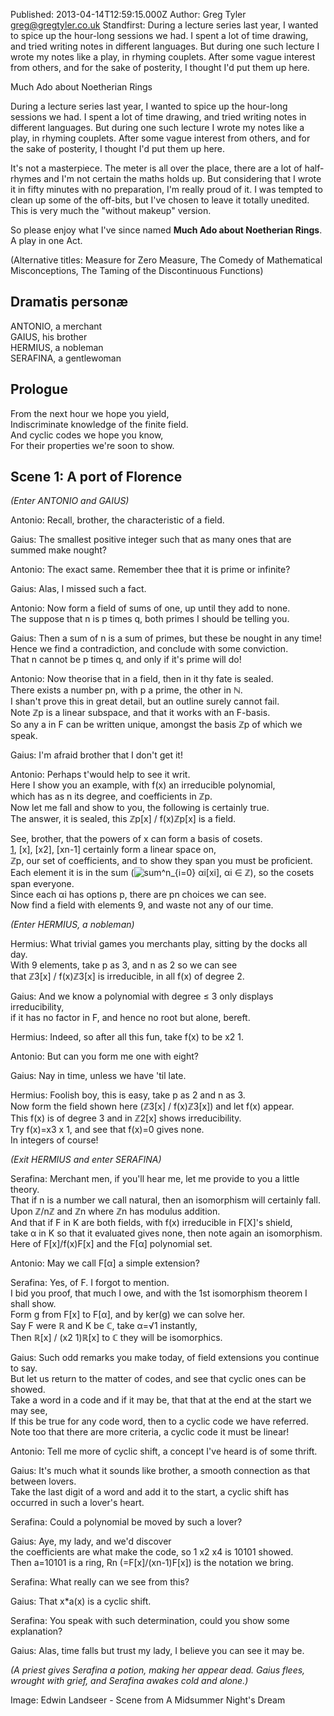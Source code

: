 Published: 2013-04-14T12:59:15.000Z
Author: Greg Tyler <greg@gregtyler.co.uk>
Standfirst: During a lecture series last year, I wanted to spice up the hour-long sessions we had. I spent a lot of time drawing, and tried writing notes in different languages. But during one such lecture I wrote my notes like a play, in rhyming couplets. After some vague interest from others, and for the sake of posterity, I thought I'd put them up here.

Much Ado about Noetherian Rings

During a lecture series last year, I wanted to spice up the hour-long sessions we had. I spent a lot of time drawing, and tried writing notes in different languages. But during one such lecture I wrote my notes like a play, in rhyming couplets. After some vague interest from others, and for the sake of posterity, I thought I'd put them up here.   

It's not a masterpiece. The meter is all over the place, there are a lot of half-rhymes and I'm not certain the maths holds up. But considering that I wrote it in fifty minutes with no preparation, I'm really proud of it. I was tempted to clean up some of the off-bits, but I've chosen to leave it totally unedited. This is very much the "without makeup" version.   

So please enjoy what I've since named **Much Ado about Noetherian Rings**. A play in one Act.   

(Alternative titles: Measure for Zero Measure, The Comedy of Mathematical Misconceptions, The Taming of the Discontinuous Functions)   


## Dramatis personæ


ANTONIO, a merchant   
GAIUS, his brother   
HERMIUS, a nobleman   
SERAFINA, a gentlewoman   


## Prologue


From the next hour we hope you yield,   
Indiscriminate knowledge of the finite field.   
And cyclic codes we hope you know,   
For their properties we're soon to show.   


## Scene 1: A port of Florence


_(Enter ANTONIO and GAIUS)_   

Antonio: Recall, brother, the characteristic of a field.   

Gaius: The smallest positive integer such that as many ones that are summed make nought?   

Antonio: The exact same. Remember thee that it is prime or infinite?   

Gaius: Alas, I missed such a fact.   

Antonio: Now form a field of sums of one, up until they add to none.   
The suppose that n is p times q, both primes I should be telling you.   

Gaius: Then a sum of n is a sum of primes, but these be nought in any time!   
Hence we find a contradiction, and conclude with some conviction.   
That n cannot be p times q, and only if it's prime will do!   

Antonio: Now theorise that in a field, then in it thy fate is sealed.   
There exists a number pn, with p a prime, the other in ℕ.   
I shan't prove this in great detail, but an outline surely cannot fail.   
Note ℤp is a linear subspace, and that it works with an F-basis.   
So any a in F can be written unique, amongst the basis ℤp of which we speak.   

Gaius: I'm afraid brother that I don't get it!   

Antonio: Perhaps t'would help to see it writ.   
Here I show you an example, with f(x) an irreducible polynomial,   
which has as n its degree, and coefficients in ℤp.   
Now let me fall and show to you, the following is certainly true.   
The answer, it is sealed, this ℤp[x] / f(x)ℤp[x] is a field.   

See, brother, that the powers of x can form a basis of cosets.   
[1], [x], [x2], [xn-1] certainly form a linear space on,   
ℤp, our set of coefficients, and to show they span you must be proficient.   
Each element it is in the sum (![sum^n_{i=0}](/sumton.gif) αi[xi], αi ∈ ℤ), so the cosets span everyone.   
Since each αi has options p, there are pn choices we can see.   
Now find a field with elements 9, and waste not any of our time.   

_(Enter HERMIUS, a nobleman)_   

Hermius: What trivial games you merchants play, sitting by the docks all day.   
With 9 elements, take p as 3, and n as 2 so we can see   
that ℤ3[x] / f(x)ℤ3[x] is irreducible, in all f(x) of degree 2.   

Gaius: And we know a polynomial with degree ≤ 3 only displays irreducibility,   
if it has no factor in F, and hence no root but alone, bereft.   

Hermius: Indeed, so after all this fun, take f(x) to be x2 1\.   

Antonio: But can you form me one with eight?   

Gaius: Nay in time, unless we have 'til late.   

Hermius: Foolish boy, this is easy, take p as 2 and n as 3.   
Now form the field shown here (ℤ3[x] / f(x)ℤ3[x]) and let f(x) appear.   
This f(x) is of degree 3 and in ℤ2[x] shows irreducibility.   
Try f(x)=x3 x 1, and see that f(x)=0 gives none.   
In integers of course!   

_(Exit HERMIUS and enter SERAFINA)_   

Serafina: Merchant men, if you'll hear me, let me provide to you a little theory.   
That if n is a number we call natural, then an isomorphism will certainly fall.   
Upon ℤ/nℤ and ℤn where ℤn has modulus addition.   
And that if F in K are both fields, with f(x) irreducible in F[X]'s shield,   
take α in K so that it evaluated gives none, then note again an isomorphism.   
Here of F[x]/f(x)F[x] and the F[α] polynomial set.   

Antonio: May we call F[α] a simple extension?   

Serafina: Yes, of F. I forgot to mention.   
I bid you proof, that much I owe, and with the 1st isomorphism theorem I shall show.   
Form g from F[x] to F[α], and by ker(g) we can solve her.   
Say F were ℝ and K be ℂ, take α=√1 instantly,   
Then ℝ[x] / (x2 1)ℝ[x] to ℂ they will be isomorphics.   

Gaius: Such odd remarks you make today, of field extensions you continue to say.   
But let us return to the matter of codes, and see that cyclic ones can be showed.   
Take a word in a code and if it may be, that that at the end at the start we may see,   
If this be true for any code word, then to a cyclic code we have referred.   
Note too that there are more criteria, a cyclic code it must be linear!   

Antonio: Tell me more of cyclic shift, a concept I've heard is of some thrift.   

Gaius: It's much what it sounds like brother, a smooth connection as that between lovers.   
Take the last digit of a word and add it to the start, a cyclic shift has occurred in such a lover's heart.   

Serafina: Could a polynomial be moved by such a lover?   

Gaius: Aye, my lady, and we'd discover   
the coefficients are what make the code, so 1 x2 x4 is 10101 showed.   
Then a=10101 is a ring, Rn (=F[x]/(xn-1)F[x]) is the notation we bring.   

Serafina: What really can we see from this?   

Gaius: That x*a(x) is a cyclic shift.   

Serafina: You speak with such determination, could you show some explanation?   

Gaius: Alas, time falls but trust my lady, I believe you can see it may be.   

_(A priest gives Serafina a potion, making her appear dead. Gaius flees, wrought with grief, and Serafina awakes cold and alone.)_   


Image: Edwin Landseer - Scene from A Midsummer Night's Dream

[1]: https://gregtyler.co.uk/files/2013/04/sumton.gif
